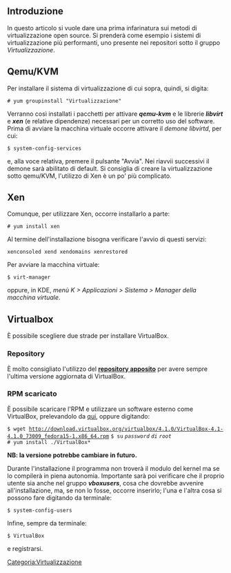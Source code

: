 Introduzione
------------

In questo articolo si vuole dare una prima infarinatura sui metodi di virtualizzazione open source. Si prenderà come esempio i sistemi di virtualizzazione più performanti, uno presente nei repositori sotto il gruppo *Virtualizzazione*.

Qemu/KVM
--------

Per installare il sistema di virtualizzazione di cui sopra, quindi, si digita:

`# yum groupinstall "Virtualizzazione"`

Verranno così installati i pacchetti per attivare ***qemu-kvm*** e le librerie ***libvirt*** e ***xen*** (e relative dipendenze) necessari per un corretto uso del software.
Prima di avviare la macchina virtuale occorre attivare il *demone libvirtd*, per cui:

`$ system-config-services`

e, alla voce relativa, premere il pulsante "Avvia".
Nei riavvii successivi il demone sarà abilitato di default. Si consiglia di creare la virtualizzazione sotto qemu/KVM, l'utilizzo di Xen è un po' più complicato.

Xen
---

Comunque, per utilizzare Xen, occorre installarlo a parte:

`# yum install xen`

Al termine dell'installazione bisogna verificare l'avvio di questi servizi:

`xenconsoled xend xendomains xenrestored`

Per avviare la macchina virtuale:

`$ virt-manager`

oppure, in KDE, *menù K &gt; Applicazioni &gt; Sistema &gt; Manager della macchina virtuale*.

Virtualbox
----------

È possibile scegliere due strade per installare VirtualBox.

### Repository

È molto consigliato l'utilizzo del [**repository apposito**](VirtualBox_repo "wikilink") per avere sempre l'ultima versione aggiornata di VirtualBox.

### RPM scaricato

È possibile scaricare l'RPM e utilizzare un software esterno come VirtualBox, prelevandolo da [qui](http://www.virtualbox.org/wiki/Linux_Downloads), oppure digitando:

`$ wget `[`http://download.virtualbox.org/virtualbox/4.1.0/VirtualBox-4.1-4.1.0_73009_fedora15-1.x86_64.rpm`](http://download.virtualbox.org/virtualbox/4.1.0/VirtualBox-4.1-4.1.0_73009_fedora15-1.x86_64.rpm)
`$ su`
*`password` `di` `root`*
`# yum install ./VirtualBox*`

**NB: la versione potrebbe cambiare in futuro.**

Durante l'installazione il programma non troverà il modulo del kernel ma se lo compilerà in piena autonomia.
Importante sarà poi verificare che il proprio utente sia anche nel gruppo ***vboxusers***, cosa che dovrebbe avvenire all'installazione, ma, se non lo fosse, occorre inserirlo; l'una e l'altra cosa si possono fare digitando da terminale:

`$ system-config-users`

Infine, sempre da terminale:

`$ VirtualBox`

e registrarsi.

<Categoria:Virtualizzazione>
